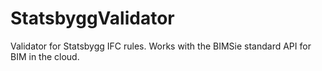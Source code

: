 StatsbyggValidator
==================

Validator for Statsbygg IFC rules. Works with the BIMSie standard API for BIM in the cloud.

